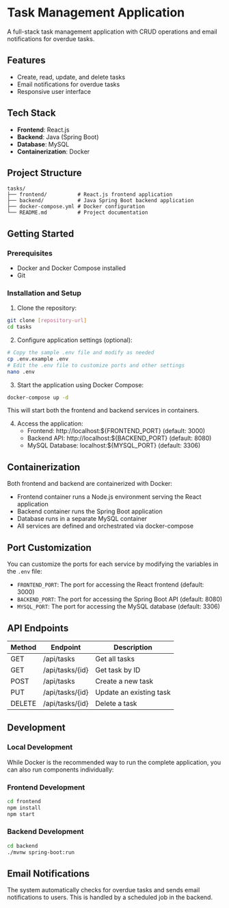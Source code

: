 # Task Management Application

A full-stack task management application with CRUD operations and email notifications for overdue tasks.

## Features

- Create, read, update, and delete tasks
- Email notifications for overdue tasks
- Responsive user interface

## Tech Stack

- **Frontend**: React.js
- **Backend**: Java (Spring Boot)
- **Database**: MySQL
- **Containerization**: Docker

## Project Structure

```
tasks/
├── frontend/          # React.js frontend application
├── backend/           # Java Spring Boot backend application
├── docker-compose.yml # Docker configuration
└── README.md          # Project documentation
```

## Getting Started

### Prerequisites

- Docker and Docker Compose installed
- Git

### Installation and Setup

1. Clone the repository:
```bash
git clone [repository-url]
cd tasks
```

2. Configure application settings (optional):
```bash
# Copy the sample .env file and modify as needed
cp .env.example .env
# Edit the .env file to customize ports and other settings
nano .env
```

3. Start the application using Docker Compose:
```bash
docker-compose up -d
```
   This will start both the frontend and backend services in containers.

4. Access the application:
   - Frontend: http://localhost:${FRONTEND_PORT} (default: 3000)
   - Backend API: http://localhost:${BACKEND_PORT} (default: 8080)
   - MySQL Database: localhost:${MYSQL_PORT} (default: 3306)

## Containerization

Both frontend and backend are containerized with Docker:

- Frontend container runs a Node.js environment serving the React application
- Backend container runs the Spring Boot application
- Database runs in a separate MySQL container
- All services are defined and orchestrated via docker-compose

## Port Customization

You can customize the ports for each service by modifying the variables in the `.env` file:

- `FRONTEND_PORT`: The port for accessing the React frontend (default: 3000)
- `BACKEND_PORT`: The port for accessing the Spring Boot API (default: 8080)
- `MYSQL_PORT`: The port for accessing the MySQL database (default: 3306)

## API Endpoints

| Method | Endpoint | Description |
|--------|----------|-------------|
| GET    | /api/tasks | Get all tasks |
| GET    | /api/tasks/{id} | Get task by ID |
| POST   | /api/tasks | Create a new task |
| PUT    | /api/tasks/{id} | Update an existing task |
| DELETE | /api/tasks/{id} | Delete a task |

## Development

### Local Development

While Docker is the recommended way to run the complete application, you can also run components individually:

### Frontend Development

```bash
cd frontend
npm install
npm start
```

### Backend Development

```bash
cd backend
./mvnw spring-boot:run
```

## Email Notifications

The system automatically checks for overdue tasks and sends email notifications to users. This is handled by a scheduled job in the backend.